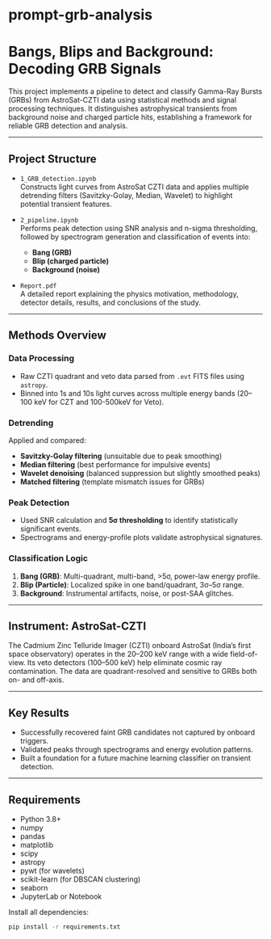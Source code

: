 # prompt-grb-analysis
#  Bangs, Blips and Background: Decoding GRB Signals

This project implements a pipeline to detect and classify Gamma-Ray Bursts (GRBs) from AstroSat-CZTI data using statistical methods and signal processing techniques. It distinguishes astrophysical transients from background noise and charged particle hits, establishing a framework for reliable GRB detection and analysis.

---

##  Project Structure

- `1_GRB_detection.ipynb`  
  Constructs light curves from AstroSat CZTI data and applies multiple detrending filters (Savitzky-Golay, Median, Wavelet) to highlight potential transient features.

- `2_pipeline.ipynb`  
  Performs peak detection using SNR analysis and n-sigma thresholding, followed by spectrogram generation and classification of events into:
  - **Bang (GRB)**
  - **Blip (charged particle)**
  - **Background (noise)**

- `Report.pdf`  
  A detailed report explaining the physics motivation, methodology, detector details, results, and conclusions of the study.

---

##  Methods Overview

###  Data Processing
- Raw CZTI quadrant and veto data parsed from `.evt` FITS files using `astropy`.
- Binned into 1s and 10s light curves across multiple energy bands (20–100 keV for CZT and 100-500keV for Veto).

###  Detrending
Applied and compared:
- **Savitzky-Golay filtering** (unsuitable due to peak smoothing)
- **Median filtering** (best performance for impulsive events)
- **Wavelet denoising** (balanced suppression but slightly smoothed peaks)
- **Matched filtering** (template mismatch issues for GRBs)

###  Peak Detection
- Used SNR calculation and **5σ thresholding** to identify statistically significant events.
- Spectrograms and energy-profile plots validate astrophysical signatures.

###  Classification Logic
1. **Bang (GRB)**: Multi-quadrant, multi-band, >5σ, power-law energy profile.
2. **Blip (Particle)**: Localized spike in one band/quadrant, 3σ–5σ range.
3. **Background**: Instrumental artifacts, noise, or post-SAA glitches.

---

##  Instrument: AstroSat-CZTI

The Cadmium Zinc Telluride Imager (CZTI) onboard AstroSat (India’s first space observatory) operates in the 20–200 keV range with a wide field-of-view. Its veto detectors (100–500 keV) help eliminate cosmic ray contamination. The data are quadrant-resolved and sensitive to GRBs both on- and off-axis.

---

##  Key Results

- Successfully recovered faint GRB candidates not captured by onboard triggers.
- Validated peaks through spectrograms and energy evolution patterns.
- Built a foundation for a future machine learning classifier on transient detection.

---

##  Requirements

- Python 3.8+
- numpy
- pandas
- matplotlib
- scipy
- astropy
- pywt (for wavelets)
- scikit-learn (for DBSCAN clustering)
- seaborn
- JupyterLab or Notebook

Install all dependencies:
```bash
pip install -r requirements.txt

